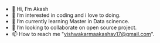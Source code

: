 - 👋 Hi, I’m Akash
- 👀 I’m interested in coding and i love to doing.
- 🌱 I’m currently learning Master in Data scinence.
- 💞️ I’m looking to collaborate on open source project.
- 📫 How to reach me "vishwakarmaakashav17@gmail.com".

<!---
TechWithAkash/TechWithAkash is a ✨ special ✨ repository because its `README.md` (this file) appears on your GitHub profile.
You can click the Preview link to take a look at your changes.
--->
